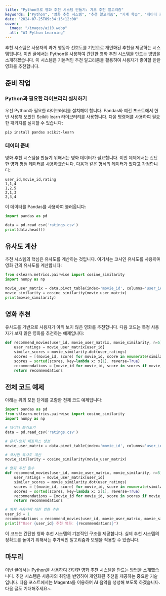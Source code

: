 ```yaml
---
title: "Python으로 영화 추천 시스템 만들기: 기초 추천 알고리즘"
keywords: ["Python", "영화 추천 시스템", "추천 알고리즘", "기계 학습", "데이터 과학"]
date: "2024-07-25T09:34:15+12:00"
cover:
  image: "/images/ai10.webp"
  alt: "AI Python Learning"
---
```


추천 시스템은 사용자의 과거 행동과 선호도를 기반으로 개인화된 추천을 제공하는 시스템입니다. 이번 글에서는 Python을 사용하여 간단한 영화 추천 시스템을 만드는 방법을 소개하겠습니다. 이 시스템은 기본적인 추천 알고리즘을 활용하여 사용자가 좋아할 만한 영화를 추천합니다.

## 준비 작업

### Python과 필요한 라이브러리 설치하기

우선 Python과 필요한 라이브러리를 설치해야 합니다. Pandas와 예전 포스트에서 한번 사용해 보았던 Scikit-learn 라이브러리를 사용합니다. 다음 명령어를 사용하여 필요한 패키지를 설치할 수 있습니다:

```bash
pip install pandas scikit-learn
```

### 데이터 준비
영화 추천 시스템을 만들기 위해서는 영화 데이터가 필요합니다. 이번 예제에서는 간단한 영화 평점 데이터를 사용하겠습니다. 다음과 같은 형식의 데이터가 있다고 가정합니다:

```plaintext
user_id,movie_id,rating
1,1,4
1,2,5
2,1,3
2,3,4
```

이 데이터를 Pandas를 사용하여 불러옵니다:

```python
import pandas as pd

data = pd.read_csv('ratings.csv')
print(data.head())
```

## 유사도 계산
추천 시스템의 핵심은 유사도를 계산하는 것입니다. 여기서는 코사인 유사도를 사용하여 영화 간의 유사도를 계산합니다:

```python
from sklearn.metrics.pairwise import cosine_similarity
import numpy as np

movie_user_matrix = data.pivot_table(index='movie_id', columns='user_id', values='rating').fillna(0)
movie_similarity = cosine_similarity(movie_user_matrix)
print(movie_similarity)
```

## 영화 추천
유사도를 기반으로 사용자가 아직 보지 않은 영화를 추천합니다. 다음 코드는 특정 사용자가 보지 않은 영화를 추천하는 예제입니다:

```python
def recommend_movies(user_id, movie_user_matrix, movie_similarity, n=5):
    user_ratings = movie_user_matrix[user_id]
    similar_scores = movie_similarity.dot(user_ratings)
    scores = [(movie_id, score) for movie_id, score in enumerate(similar_scores)]
    scores = sorted(scores, key=lambda x: x[1], reverse=True)
    recommendations = [movie_id for movie_id, score in scores if movie_id not in user_ratings.index][:n]
    return recommendations
```

## 전체 코드 예제
아래는 위의 모든 단계를 포함한 전체 코드 예제입니다:

```python
import pandas as pd
from sklearn.metrics.pairwise import cosine_similarity
import numpy as np

# 데이터 불러오기
data = pd.read_csv('ratings.csv')

# 유저-영화 매트릭스 생성
movie_user_matrix = data.pivot_table(index='movie_id', columns='user_id', values='rating').fillna(0)

# 코사인 유사도 계산
movie_similarity = cosine_similarity(movie_user_matrix)

# 영화 추천 함수
def recommend_movies(user_id, movie_user_matrix, movie_similarity, n=5):
    user_ratings = movie_user_matrix[user_id]
    similar_scores = movie_similarity.dot(user_ratings)
    scores = [(movie_id, score) for movie_id, score in enumerate(similar_scores)]
    scores = sorted(scores, key=lambda x: x[1], reverse=True)
    recommendations = [movie_id for movie_id, score in scores if movie_id not in user_ratings.index][:n]
    return recommendations

# 예제 사용자에 대한 영화 추천
user_id = 1
recommendations = recommend_movies(user_id, movie_user_matrix, movie_similarity)
print(f"User {user_id} 추천 영화: {recommendations}")
```

이 코드는 간단한 영화 추천 시스템의 기본적인 구조를 제공합니다. 실제 추천 시스템의 정확도를 높이기 위해서는 추가적인 알고리즘과 모델을 적용할 수 있습니다.

## 마무리
이번 글에서는 Python을 사용하여 간단한 영화 추천 시스템을 만드는 방법을 소개했습니다. 추천 시스템은 사용자의 취향을 반영하여 개인화된 추천을 제공하는 중요한 기술입니다. 다음 포스트에서는 Magenta를 이용하여 AI 음악을 생성해 보도록 하겠습니다. 다음 글도 기대해주세요~.